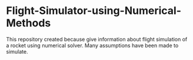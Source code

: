 # Flight-Simulator-using-Numerical-Methods
This repository created because give information about flight simulation of a rocket using numerical solver. Many assumptions have been made to simulate.
